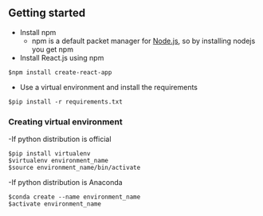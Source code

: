 ## Getting started
- Install npm 
  - npm is a default packet manager for [Node.js](https://nodejs.org/en/download/), so by installing nodejs you get npm 
- Install React.js using npm
```
$npm install create-react-app
```
- Use a virtual environment and install the requirements

```
$pip install -r requirements.txt
```

### Creating virtual environment
-If python distribution is official
```
$pip install virtualenv
$virtualenv environment_name
$source environment_name/bin/activate
```
-If python distribution is Anaconda
```
$conda create --name environment_name
$activate environment_name
```


